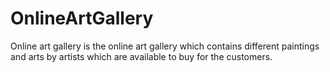 # OnlineArtGallery
Online art gallery is the online art gallery which contains different paintings and arts by artists which are available to buy for the customers.
